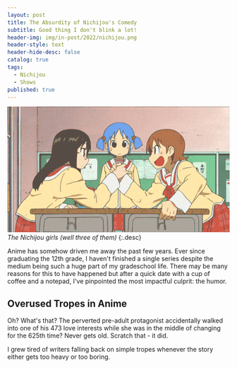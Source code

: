 ```yaml
---
layout: post
title: The Absurdity of Nichijou's Comedy
subtitle: Good thing I don't blink a lot!
header-img: img/in-post/2022/nichijou.png
header-style: text
header-hide-desc: false
catalog: true
tags:
  - Nichijou
  - Shows
published: true
---
```


![The Nichijou girls](/img/in-post/2022/nichijou2.png)
*The Nichijou girls (well three of them)*
{:.desc}

Anime has somehow driven me away the past few years. Ever since graduating the 12th grade, I haven't finished a single series despite the medium being such a huge part of my gradeschool life. There may be many reasons for this to have happened but after a quick date with a cup of coffee and a notepad, I've pinpointed the most impactful culprit: the humor.

## Overused Tropes in Anime
Oh? What's that? The perverted pre-adult protagonist accidentally walked into one of his 473 love interests while she was in the middle of changing for the 625th time? Never gets old. Scratch that - it did.

I grew tired of writers falling back on simple tropes whenever the story either gets too heavy or too boring. 